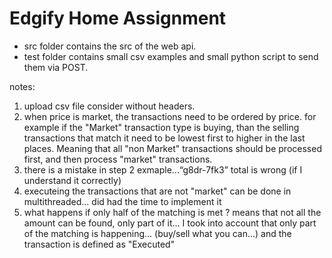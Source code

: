 # Edgify Home Assignment

- src folder contains the src of the web api.
- test folder contains small csv examples and small python script to send them via POST.

notes:
1. upload csv file consider without headers.
2. when price is market, the transactions need to be ordered by price. for example 
   if the "Market" transaction type is buying, than the selling transactions 
   that match it need to be lowest first to higher in the last places. Meaning 
   that all "non Market" transactions should be processed first, and then process
   "market" transactions.
3. there is a mistake in step 2 exmaple...“g8dr-7fk3” total is wrong (if I understand it correctly)
4. executeing the transactions that are not "market" can be done in multithreaded... did had the 
   time to implement it
5. what happens if only half of the matching is met ? means that not all the amount can be found, 
   only part of it... I took into account that only part of the matching is happening... (buy/sell 
   what you can...) and the transaction is defined as "Executed"
